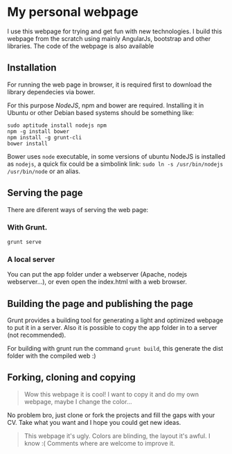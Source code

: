 # My personal webpage
I use this webpage for trying and get fun with new technologies. I build this webpage from the scratch using mainly
        AngularJs, bootstrap and other libraries. The code of the webpage is also available
        
## Installation

For running the web page in browser, it is required first to download the library dependecies via bower.

For this purpose *NodeJS*, npm and bower are required. Installing it in Ubuntu or other Debian based systems should be something like:

```
sudo aptitude install nodejs npm
npm -g install bower
npm install -g grunt-cli
bower install
```

Bower uses ``node`` executable, in some versions of ubuntu NodeJS is installed as `nodejs`, a quick fix could be a simbolink link:
`sudo ln -s /usr/bin/nodejs /usr/bin/node` or an alias.

## Serving the page
There are diferent ways of serving the web page:

### With Grunt.
  ```grunt serve ```

### A local server
You can put the app folder under a webserver (Apache, nodejs webserver...), or even open the index.html with a web browser.

## Building the page and publishing the page
Grunt provides a building tool for generating a light and optimized webpage to put it in a server. Also it is possible to copy
the app folder in to a server (not recommended).

For building with grunt run the command `grunt build`, this generate the dist folder with the compiled web :)

## Forking, cloning and copying
> Wow this webpage it is cool! I want to copy it and do my own webpage, maybe I change the color...

No problem bro, just clone or fork the projects and fill the gaps with your CV. Take what you want and I hope you could get new ideas.

> This webpage it's ugly. Colors are blinding, the layout it's awful.
I know :( Comments where are welcome to improve it.


